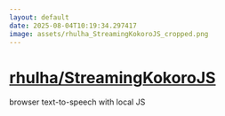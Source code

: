 ```yaml
---
layout: default
date: 2025-08-04T10:19:34.297417
image: assets/rhulha_StreamingKokoroJS_cropped.png
---
```


# [rhulha/StreamingKokoroJS](https://github.com/rhulha/StreamingKokoroJS)

browser text-to-speech with local JS
